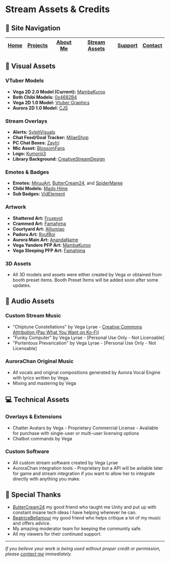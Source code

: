 # Stream Assets & Credits

## 📑 Site Navigation

| [Home](README.md) | [Projects](projects.md) | [About Me](about.md) | [Stream Assets](stream-assets.md) | [Support](support.md) | [Contact](contact.md) |
|-------------------|-------------------------|----------------------|----------------------------------|------------------------|------------------------|

## 🎨 Visual Assets

### VTuber Models
- **Vega 2D 2.0 Model (Current):** [MambaKuroo](https://linktr.ee/mambakuroo)
- **Both Chibi Models:** [0x4682B4](https://x.com/0x4682b4?s=21)
- **Vega 2D 1.0 Model:** [Vtuber Graphics](https://www.fiverr.com/vtuber_graphics)
- **Aurora 2D 1.0 Model:** [CJS](https://mintami.booth.pm/items/3775687)

### Stream Overlays
- **Alerts:** [SylphVisuals](https://www.etsy.com/shop/SylphVisuals)
- **Chat Feed/Goal Tracker:** [MilaeShop](https://www.etsy.com/listing/1404958620/remakemoon-twitch-goal-widget-for-stream)
- **PC Chat Boxes:** [Zaytri](https://zaytri.com/)
- **Mic Asset:** [BlossomFans](https://www.etsy.com/listing/1331727607/starry-mic-celestial-vtuber-asset)
- **Logo:** [Kumoriii3](https://www.fiverr.com/tuongvy84)
- **Library Background:** [CreativeStreamDesign](https://www.etsy.com/shop/CreativeStreamDesign)

### Emotes & Badges
- **Emotes:** [MiruuArt](https://t.co/7z6cWPQ5XW), [ButterCream24](https://www.twitch.tv/buttercream24), and [SpiderMaree](https://www.twitch.tv/spidermaree)
- **Chibi Models:** [Mado Hime](https://ko-fi.com/madohime)
- **Sub Badges:** [VidElement](https://www.etsy.com/shop/VidElement)

### Artwork
- **Shattered Art:** [Fruxeyot](https://www.fiverr.com/fruxeyot)
- **Crammed Art:** [Famahima](https://www.fiverr.com/famahima)
- **Courtyard Art:** [Alliumiao](https://www.fiverr.com/famahima)
- **Padoru Art:** [RyufBoi](https://x.com/ryufboi?s=21)
- **Aurora Main Art:** [AnandaName](https://x.com/Ananda_And01)
- **Vega Yandere PFP Art:** [MambaKuroo](https://linktr.ee/mambakuroo)
- **Vega Sleeping PFP Art:** [Famahima](https://www.fiverr.com/famahima)

### 3D Assets
- All 3D models and assets were either created by Vega or obtained from booth preset items. Booth Preset Items will be added soon after some updates.

## 🎵 Audio Assets

### Custom Stream Music
- "Chiptune Constellations" by Vega Lyrae - [Creative Commons Attribution (Pay What You Want on Ko-Fi)](https://creativecommons.org/licenses/by/4.0/)
- "Funky Computer" by Vega Lyrae - [Personal Use Only - Not Licensable]
- "Portentous Prevarication" by Vega Lyrae - [Personal Use Only - Not Licensable]

### AuroraChan Original Music
- All vocals and original compositions generated by Aurora Vocal Engine with lyrics written by Vega.
- Mixing and mastering by Vega

## 💻 Technical Assets

### Overlays & Extensions
- Chatter Avatars by Vega - Proprietary Commercial License - Available for purchase with single-user or multi-user licensing options
- Chatbot commands by Vega

### Custom Software
- All custom stream software created by Vega Lyrae
- AuroraChan integration tools - Proprietary but a API will be avliable later for game and stream integration if you want to allow her to integrate directly with anything you make.

## 🙏 Special Thanks

- [ButterCream24](https://www.twitch.tv/buttercream24) my good friend who taught me Unity and put up with constant insane tech ideas I have helping wherever he can.
- [BeatriceBellamour](https://www.youtube.com/@beatricebellamour) my good friend who helps critique a lot of my music and offers advice.
- My amazing moderator team for keeping the community safe.
- All my viewers for their continued support.

---

*If you believe your work is being used without proper credit or permission, please [contact me](contact.md) immediately.*
